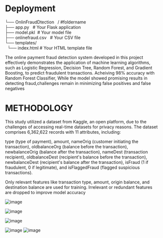 # Deployment

└── OnlinFraudDtection &nbsp;   /  #foldername <br>
├── app.py &nbsp;  # Your Flask application <br> 
├── model.pkl&nbsp;  # Your model file <br>
├── onlinefraud.csv &nbsp;  # Your CSV file <br>
└── templates/ <br>
       &nbsp; └── index.html   # Your HTML template file


The online payment fraud detection system developed in this project effectively demonstrates the application of machine learning algorithms, such as Logistic Regression, Decision Tree, Random Forest, and Gradient Boosting, to predict fraudulent transactions. Acheiving 98% accuracy with Random Forest Classifier, While the model showed promising results in detecting fraud,challenges remain in minimizing false positives and false negatives

 # METHODOLOGY

This study utilized a dataset from Kaggle, an open platform, due to the challenges of accessing real-time datasets for privacy reasons. The dataset comprises 6,362,622 records with 11 attributes, including:

type (type of payment),
amount,
nameOrig (customer initiating the transaction),
oldbalanceOrg (balance before the transaction),
newbalanceOrig (balance after the transaction),
nameDest (transaction recipient),
oldbalanceDest (recipient's balance before the transaction),
newbalanceDest (recipient's balance after the transaction),
isFraud (1 if fraudulent, 0 if legitimate), and
isFlaggedFraud (flagged suspicious transactions).


Only relevant features like transaction type, amount, origin balance, and destination balance are used for training. Irrelevant or redundant features are dropped to improve model accuracy

![image](https://github.com/user-attachments/assets/39852558-d9db-4528-801e-f1874a6a0ddc)




![image](https://github.com/user-attachments/assets/d5dd680f-b9a9-47b4-b7d7-25a518522d6b)

![image](https://github.com/user-attachments/assets/36f9bc38-bb08-4bf3-bc73-f2614aa84ebf)


![image](https://github.com/user-attachments/assets/1a166ee2-3ec7-4e3a-bcf6-0f5617e23af9)
![image](https://github.com/user-attachments/assets/5ebca294-ff57-4f56-9cf7-1f0a8a8bd7aa)







    
